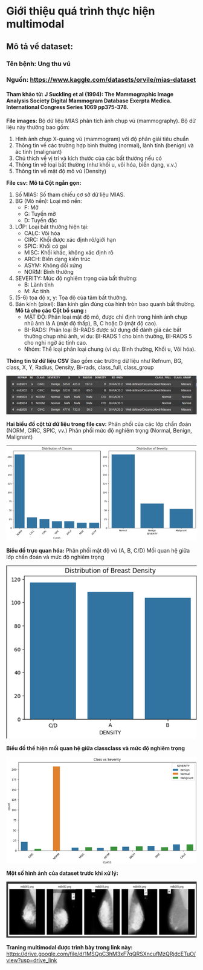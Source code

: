 # Giới thiệu quá trình thực hiện multimodal 
## Mô tả về dataset: 
### Tên bệnh: Ung thu vú
### Nguồn: https://www.kaggle.com/datasets/orvile/mias-dataset
#### Tham khảo từ: J Suckling et al (1994): The Mammographic Image Analysis Society Digital Mammogram Database Exerpta Medica. International Congress Series 1069 pp375-378.

**File images:**
Bộ dữ liệu MIAS phân tích ảnh chụp vú (mammography). Bộ dữ liệu này thường bao gồm:

1.  Hình ảnh chụp X-quang vú (mammogram) với độ phân giải tiêu chuẩn
2.  Thông tin về các trường hợp bình thường (normal), lành tính (benign) và ác tính (malignant)
3.  Chú thích về vị trí và kích thước của các bất thường nếu có
4.  Thông tin về loại bất thường (như khối u, vôi hóa, biến dạng, v.v.) 
5.  Thông tin về mật độ mô vú (Density)


**File csv:**
**Mô tả Cột ngắn gọn:**
1. Số MIAS: Số tham chiếu cơ sở dữ liệu MIAS.
2. BG (Mô nền): Loại mô nền:
    -   F: Mỡ
    -   G: Tuyến mỡ
    -   D: Tuyến đặc
3. LỚP: Loại bất thường hiện tại:
    -   CALC: Vôi hóa
    -   CIRC: Khối được xác định rõ/giới hạn
    -   SPIC: Khối có gai
    -   MISC: Khối khác, không xác định rõ
    -   ARCH: Biến dạng kiến trúc
    -   ASYM: Không đối xứng
    -   NORM: Bình thường
4. SEVERITY: Mức độ nghiêm trọng của bất thường:
    -   B: Lành tính
    -   M: Ác tính
5. (5-6) tọa độ x, y: Tọa độ của tâm bất thường.
6. Bán kính (pixel): Bán kính gần đúng của hình tròn bao quanh bất thường.
**Mô tả cho các Cột bổ sung :**
    -   MẬT ĐỘ: Phân loại mật độ mô, được chỉ định trong hình ảnh chụp nhũ ảnh là A (mật độ thấp), B, C hoặc D (mật độ cao).
    -   BI-RADS: Phân loại BI-RADS được sử dụng để đánh giá các bất thường chụp nhũ ảnh, ví dụ: BI-RADS 1 cho bình thường, BI-RADS 5 cho nghi ngờ ác tính cao.
    -   Nhóm: Thể loại phân loại chung (ví dụ: Bình thường, Khối u, Vôi hóa).

**Thông tin từ dữ liệu CSV**
Bao gồm các trường dữ liệu như Refnum, BG, class, X, Y, Radius, Density, Bi-rads, class_full, class_group 

   ![image0](/Cancer_mul/images/image.png)

**Hai biểu đồ cột từ dữ liệu trong file csv:**
Phân phối của các lớp chẩn đoán (NORM, CIRC, SPIC, vv.)
Phân phối mức độ nghiêm trọng (Normal, Benign, Malignant)

![image1](/Cancer_mul/images/image-1.png)

**Biểu đồ trực quan hóa:**
Phân phối mật độ vú (A, B, C/D)
Mối quan hệ giữa lớp chẩn đoán và mức độ nghiêm trọng

![image2](/Cancer_mul/images/image-2.png)

**Biểu đồ thể hiện mối quan hệ giữa classclass và mức độ nghiêm trọng**

![image3](/Cancer_mul/images/image-3.png)

**Một số hình ảnh của dataset trước khi xử lý:**

![image4](/Cancer_mul/images/image-4.png)

**Traning multimodal được trình bày trong link này:** https://drive.google.com/file/d/1MSQgC3hM3xF7qQRSXncufMzQRjdcETuO/view?usp=drive_link
